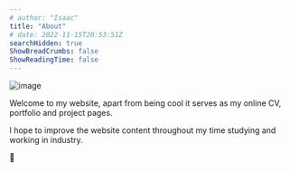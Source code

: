 ```yaml
---
# author: "Isaac"
title: "About"
# date: 2022-11-15T20:53:51Z
searchHidden: true
ShowBreadCrumbs: false
ShowReadingTime: false
---
```


![image](/images/hands.jpg)


Welcome to my website, apart from being cool it serves as my online CV, portfolio and project pages.

I hope to improve the website content throughout my time studying and working in industry.

👋